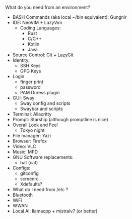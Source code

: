 What do you need from an environment?

- BASH Commands (aka local ~/bin equivalent): Gungnir
- IDE: NeoVIM + LazyVim
    - Coding Languages:
        - Rust
        - C/C++
        - Kotlin
        - Java
- Source Control: Git + LazyGit
- Identity:
    - SSH Keys
    - GPG Keys
- Login
    - finger print
    - password
    - PAM Duress plugin
- GUI: Sway
    - Sway config and scripts
    - Swaybar and scripts
- Terminal: Allacritty
- Prompt: Starship (although promptline is nice)
- Overall Look and Feel
    - Tokyo night
- File manager: Yazi
- Browser: Firefox
- Video: VLC
- Music: MPD
- GNU Software replacements:
    - bat (cat)
- Configs:
    - gitconfig
    - screenrc
    - Xdefaults?
- What do I need from /etc ?
- Bluetooth
- WiFi
- WWAN
- Local AI: llamacpp + mistralv7 (or better)

